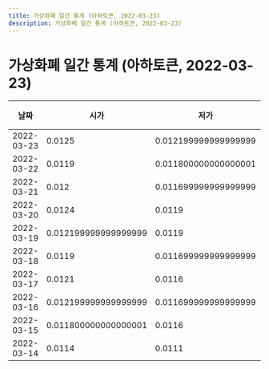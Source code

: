 ```yaml
---
title: 가상화폐 일간 통계 (아하토큰, 2022-03-23)
description: 가상화폐 일간 통계 (아하토큰, 2022-03-23)
---
```



가상화폐 일간 통계 (아하토큰, 2022-03-23)
===

|날짜|시가|저가|고가|종가|비고|
|--|--|--|--|--|--|
|2022-03-23|0.0125|0.012199999999999999|0.013|0.0127|    |
|2022-03-22|0.0119|0.011800000000000001|0.013099999999999999|0.0126|    |
|2022-03-21|0.012|0.011699999999999999|0.0121|0.012|    |
|2022-03-20|0.0124|0.0119|0.0125|0.0121|    |
|2022-03-19|0.012199999999999999|0.0119|0.0125|0.0123|    |
|2022-03-18|0.0119|0.011699999999999999|0.012199999999999999|0.012199999999999999|    |
|2022-03-17|0.0121|0.0116|0.0124|0.012|    |
|2022-03-16|0.012199999999999999|0.011699999999999999|0.0126|0.0121|    |
|2022-03-15|0.011800000000000001|0.0116|0.0129|0.012199999999999999|    |
|2022-03-14|0.0114|0.0111|0.0119|0.011699999999999999|    |
